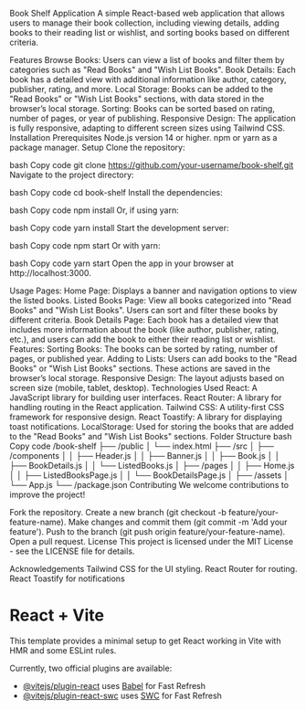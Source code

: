 

Book Shelf Application
A simple React-based web application that allows users to manage their book collection, including viewing details, adding books to their reading list or wishlist, and sorting books based on different criteria.

Features
Browse Books: Users can view a list of books and filter them by categories such as "Read Books" and "Wish List Books".
Book Details: Each book has a detailed view with additional information like author, category, publisher, rating, and more.
Local Storage: Books can be added to the "Read Books" or "Wish List Books" sections, with data stored in the browser’s local storage.
Sorting: Books can be sorted based on rating, number of pages, or year of publishing.
Responsive Design: The application is fully responsive, adapting to different screen sizes using Tailwind CSS.
Installation
Prerequisites
Node.js version 14 or higher.
npm or yarn as a package manager.
Setup
Clone the repository:

bash
Copy code
git clone https://github.com/your-username/book-shelf.git
Navigate to the project directory:

bash
Copy code
cd book-shelf
Install the dependencies:

bash
Copy code
npm install
Or, if using yarn:

bash
Copy code
yarn install
Start the development server:

bash
Copy code
npm start
Or with yarn:

bash
Copy code
yarn start
Open the app in your browser at http://localhost:3000.

Usage
Pages:
Home Page: Displays a banner and navigation options to view the listed books.
Listed Books Page: View all books categorized into "Read Books" and "Wish List Books". Users can sort and filter these books by different criteria.
Book Details Page: Each book has a detailed view that includes more information about the book (like author, publisher, rating, etc.), and users can add the book to either their reading list or wishlist.
Features:
Sorting Books: The books can be sorted by rating, number of pages, or published year.
Adding to Lists: Users can add books to the "Read Books" or "Wish List Books" sections. These actions are saved in the browser’s local storage.
Responsive Design: The layout adjusts based on screen size (mobile, tablet, desktop).
Technologies Used
React: A JavaScript library for building user interfaces.
React Router: A library for handling routing in the React application.
Tailwind CSS: A utility-first CSS framework for responsive design.
React Toastify: A library for displaying toast notifications.
LocalStorage: Used for storing the books that are added to the "Read Books" and "Wish List Books" sections.
Folder Structure
bash
Copy code
/book-shelf
├── /public
│   └── index.html
├── /src
│   ├── /components
│   │   ├── Header.js
│   │   ├── Banner.js
│   │   ├── Book.js
│   │   ├── BookDetails.js
│   │   └── ListedBooks.js
│   ├── /pages
│   │   ├── Home.js
│   │   ├── ListedBooksPage.js
│   │   └── BookDetailsPage.js
│   ├── /assets
│   └── App.js
└── /package.json
Contributing
We welcome contributions to improve the project!

Fork the repository.
Create a new branch (git checkout -b feature/your-feature-name).
Make changes and commit them (git commit -m 'Add your feature').
Push to the branch (git push origin feature/your-feature-name).
Open a pull request.
License
This project is licensed under the MIT License - see the LICENSE file for details.

Acknowledgements
Tailwind CSS for the UI styling.
React Router for routing.
React Toastify for notifications
















# React + Vite

This template provides a minimal setup to get React working in Vite with HMR and some ESLint rules.

Currently, two official plugins are available:

- [@vitejs/plugin-react](https://github.com/vitejs/vite-plugin-react/blob/main/packages/plugin-react/README.md) uses [Babel](https://babeljs.io/) for Fast Refresh
- [@vitejs/plugin-react-swc](https://github.com/vitejs/vite-plugin-react-swc) uses [SWC](https://swc.rs/) for Fast Refresh
